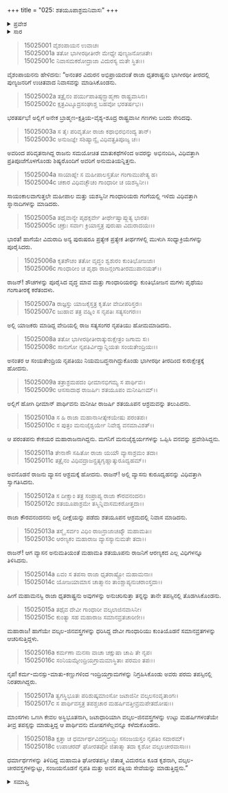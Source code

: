 +++
title = "025: ಶತಯೂಪಾಶ್ರಮನಿವಾಸಃ"
+++

<details><summary>ಪ್ರವೇಶ</summary>


।।   ಓಂ ಓಂ ನಮೋ ನಾರಾಯಣಾಯ।।   ಶ್ರೀ ವೇದವ್ಯಾಸಾಯ ನಮಃ ।।

ಶ್ರೀ ಕೃಷ್ಣದ್ವೈಪಾಯನ ವೇದವ್ಯಾಸ ವಿರಚಿತ  

**ಶ್ರೀ ಮಹಾಭಾರತ**

**ಆಶ್ರಮವಾಸಿಕ ಪರ್ವ**

**ಆಶ್ರಮವಾಸ ಪರ್ವ**

**ಅಧ್ಯಾಯ 25**


</details>

<details><summary>ಸಾರ</summary>

ಧೃತರಾಷ್ಟ್ರಾದಿಗಳು ಶತಯೂಪನ ಆಶ್ರಮಕ್ಕೆ ತೆರಳಿದುದು (1-18).


</details>

> 15025001 ವೈಶಂಪಾಯನ ಉವಾಚ।  
15025001a ತತೋ ಭಾಗೀರಥೀತೀರೇ ಮೇಧ್ಯೇ ಪುಣ್ಯಜನೋಚಿತೇ।  
15025001c ನಿವಾಸಮಕರೋದ್ರಾಜಾ ವಿದುರಸ್ಯ ಮತೇ ಸ್ಥಿತಃ।।  

ವೈಶಂಪಾಯನನು ಹೇಳಿದನು: “ಅನಂತರ ವಿದುರನ ಅಭಿಪ್ರಾಯದಂತೆ ರಾಜಾ ಧೃತರಾಷ್ಟ್ರನು ಭಾಗೀರಥೀ ತೀರದಲ್ಲಿ ಪುಣ್ಯಜನರಿಗೆ ಉಚಿತವಾದ ನಿವಾಸವನ್ನು ಮಾಡಿಸಿಕೊಂಡನು.

> 15025002a ತತ್ರೈನಂ ಪರ್ಯುಪಾತಿಷ್ಠನ್ಬ್ರಾಹ್ಮಣಾ ರಾಷ್ಟ್ರವಾಸಿನಃ।  
15025002c ಕ್ಷತ್ರವಿಟ್ಶೂದ್ರಸಂಘಾಶ್ಚ ಬಹವೋ ಭರತರ್ಷಭ।।

ಭರತರ್ಷಭ! ಅಲ್ಲಿಗೆ ಅನೇಕ ಬ್ರಾಹ್ಮಣ-ಕ್ಷತ್ರಿಯ-ವೈಶ್ಯ-ಶೂದ್ರ ರಾಷ್ಟ್ರವಾಸೀ ಗಣಗಳು ಬಂದು ಸೇರಿದವು.

> 15025003a ಸ ತೈಃ ಪರಿವೃತೋ ರಾಜಾ ಕಥಾಭಿರಭಿನಂದ್ಯ ತಾನ್।  
15025003c ಅನುಜಜ್ಞೇ ಸಶಿಷ್ಯಾನ್ವೈ ವಿಧಿವತ್ಪ್ರತಿಪೂಜ್ಯ ಚ।।

ಅವರಿಂದ ಪರಿವೃತನಾಗಿದ್ದ ರಾಜನು ಸಮಯೋಚಿತ ಮಾತುಕಥೆಗಳಿಂದ ಅವರನ್ನು ಅಭಿನಂದಿಸಿ, ವಿಧಿವತ್ತಾಗಿ ಪ್ರತಿಪೂಜೆಗೊಳಗೊಂಡು ಶಿಷ್ಯರೊಂದಿಗೆ ಅವರಿಗೆ ಅನುಮತಿಯನ್ನಿತ್ತನು.

> 15025004a ಸಾಯಾಹ್ನೇ ಸ ಮಹೀಪಾಲಸ್ತತೋ ಗಂಗಾಮುಪೇತ್ಯ ಹ।  
15025004c ಚಕಾರ ವಿಧಿವಚ್ಛೌಚಂ ಗಾಂಧಾರೀ ಚ ಯಶಸ್ವಿನೀ।।

ಸಾಯಂಕಾಲವಾಗುತ್ತಲೇ ಮಹೀಪಾಲ ಮತ್ತು ಯಶಸ್ವಿನೀ ಗಾಂಧಾರಿಯರು ಗಂಗೆಯಲ್ಲಿ ಇಳಿದು ವಿಧಿವತ್ತಾಗಿ ಸ್ನಾನಾದಿಗಳನ್ನು ಮಾಡಿದರು.

> 15025005a ತಥೈವಾನ್ಯೇ ಪೃಥಕ್ಸರ್ವೇ ತೀರ್ಥೇಷ್ವಾಪ್ಲುತ್ಯ ಭಾರತ।  
15025005c ಚಕ್ರುಃ ಸರ್ವಾಃ ಕ್ರಿಯಾಸ್ತತ್ರ ಪುರುಷಾ ವಿದುರಾದಯಃ।।

ಭಾರತ! ಹಾಗೆಯೇ ವಿದುರಾದಿ ಅನ್ಯ ಪುರುಷರೂ ಪ್ರತ್ಯೇಕ ಪ್ರತ್ಯೇಕ ತೀರ್ಥಗಳಲ್ಲಿ ಮುಳುಗಿ ಸಂಧ್ಯಾಕ್ರಿಯೆಗಳನ್ನು ಪೂರೈಸಿದರು.

> 15025006a ಕೃತಶೌಚಂ ತತೋ ವೃದ್ಧಂ ಶ್ವಶುರಂ ಕುಂತಿಭೋಜಜಾ।  
15025006c ಗಾಂಧಾರೀಂ ಚ ಪೃಥಾ ರಾಜನ್ಗಂಗಾತೀರಮುಪಾನಯತ್।।

ರಾಜನ್! ಶೌಚಗಳನ್ನು ಪೂರೈಸಿದ ವೃದ್ಧ ಮಾವ ಮತ್ತು ಗಾಂಧಾರಿಯರನ್ನು ಕುಂತಿಭೋಜನ ಮಗಳು ಪೃಥೆಯು ಗಂಗಾತೀರಕ್ಕೆ ಕರೆತಂದಳು.

> 15025007a ರಾಜ್ಞಸ್ತು ಯಾಜಕೈಸ್ತತ್ರ ಕೃತೋ ವೇದೀಪರಿಸ್ತರಃ।  
15025007c ಜುಹಾವ ತತ್ರ ವಹ್ನಿಂ ಸ ನೃಪತಿಃ ಸತ್ಯಸಂಗರಃ।।

ಅಲ್ಲಿ ಯಾಜಕರು ಮಾಡಿದ್ದ ವೇದಿಯಲ್ಲಿ ರಾಜ ಸತ್ಯಸಂಗರ ನೃಪತಿಯು ಹೋಮಮಾಡಿದನು.

> 15025008a ತತೋ ಭಾಗೀರಥೀತೀರಾತ್ಕುರುಕ್ಷೇತ್ರಂ ಜಗಾಮ ಸಃ।  
15025008c ಸಾನುಗೋ ನೃಪತಿರ್ವಿದ್ವಾನ್ನಿಯತಃ ಸಂಯತೇಂದ್ರಿಯಃ।।

ಅನಂತರ ಆ ಸಂಯತೇಂದ್ರಿಯ ನೃಪತಿಯು ನಿಯಮಬದ್ಧನಾಗಿದ್ದುಕೊಂಡು ಭಾಗೀರಥೀ ತೀರದಿಂದ ಕುರುಕ್ಷೇತ್ರಕ್ಕೆ ಹೋದನು.

> 15025009a ತತ್ರಾಶ್ರಮಪದಂ ಧೀಮಾನಭಿಗಮ್ಯ ಸ ಪಾರ್ಥಿವಃ।  
15025009c ಆಸಸಾದಾಥ ರಾಜರ್ಷಿಃ ಶತಯೂಪಂ ಮನೀಷಿಣಮ್।।

ಅಲ್ಲಿಗೆ ಹೋಗಿ ಧೀಮಾನ್ ಪಾರ್ಥಿವನು ಮನೀಷೀ ರಾಜರ್ಷಿ ಶತಯೂಪನ ಆಶ್ರಮವನ್ನು ತಲುಪಿದನು.

> 15025010a ಸ ಹಿ ರಾಜಾ ಮಹಾನಾಸೀತ್ಕೇಕಯೇಷು ಪರಂತಪಃ।  
15025010c ಸ ಪುತ್ರಂ ಮನುಜೈಶ್ವರ್ಯೇ ನಿವೇಶ್ಯ ವನಮಾವಿಶತ್।।

ಆ ಪರಂತಪನು ಕೇಕಯರ ಮಹಾರಾಜನಾಗಿದ್ದನು. ಮಗನಿಗೆ ಮನುಜೈಶ್ವರ್ಯಗಳನ್ನು ಒಪ್ಪಿಸಿ ವನವನ್ನು ಪ್ರವೇಶಿಸಿದ್ದನು.

> 15025011a ತೇನಾಸೌ ಸಹಿತೋ ರಾಜಾ ಯಯೌ ವ್ಯಾಸಾಶ್ರಮಂ ತದಾ।  
15025011c ತತ್ರೈನಂ ವಿಧಿವದ್ರಾಜನ್ಪ್ರತ್ಯಗೃಹ್ಣಾತ್ಕುರೂದ್ವಹಮ್।।

ಅವನೊಡನೆ ರಾಜನು ವ್ಯಾಸನ ಆಶ್ರಮಕ್ಕೆ ಹೋದನು. ರಾಜನ್! ಅಲ್ಲಿ ವ್ಯಾಸನು ಕುರೂದ್ವಹನನ್ನು ವಿಧಿವತ್ತಾಗಿ ಸ್ವಾಗತಿಸಿದನು.

> 15025012a ಸ ದೀಕ್ಷಾಂ ತತ್ರ ಸಂಪ್ರಾಪ್ಯ ರಾಜಾ ಕೌರವನಂದನಃ।  
15025012c ಶತಯೂಪಾಶ್ರಮೇ ತಸ್ಮಿನ್ನಿವಾಸಮಕರೋತ್ತದಾ।।

ರಾಜಾ ಕೌರವನಂದನನು ಅಲ್ಲಿ ದೀಕ್ಷೆಯನ್ನು ಪಡೆದು ಶತಯೂಪನ ಆಶ್ರಮದಲ್ಲಿ ನಿವಾಸ ಮಾಡಿದನು.

> 15025013a ತಸ್ಮೈ ಸರ್ವಂ ವಿಧಿಂ ರಾಜನ್ರಾಜಾಚಖ್ಯೌ ಮಹಾಮತಿಃ।  
15025013c ಆರಣ್ಯಕಂ ಮಹಾರಾಜ ವ್ಯಾಸಸ್ಯಾನುಮತೇ ತದಾ।।

ರಾಜನ್! ಆಗ ವ್ಯಾಸನ ಅನುಮತಿಯಂತೆ ಮಹಾಮತಿ ಶತಯೂಪನು ರಾಜನಿಗೆ ಆರಣ್ಯಕದ ಎಲ್ಲ ವಿಧಿಗಳನ್ನೂ ತಿಳಿಸಿದನು.

> 15025014a ಏವಂ ಸ ತಪಸಾ ರಾಜಾ ಧೃತರಾಷ್ಟ್ರೋ ಮಹಾಮನಾಃ।  
15025014c ಯೋಜಯಾಮಾಸ ಚಾತ್ಮಾನಂ ತಾಂಶ್ಚಾಪ್ಯನುಚರಾಂಸ್ತದಾ।।

ಹೀಗೆ ಮಹಾಮನಸ್ವಿ ರಾಜಾ ಧೃತರಾಷ್ಟ್ರನು ಅವುಗಳನ್ನು ಅನುಚರಿಸುತ್ತಾ ತನ್ನನ್ನು ತಾನೇ ತಪಸ್ಸಿನಲ್ಲಿ ತೊಡಗಿಸಿಕೊಂಡನು.

> 15025015a ತಥೈವ ದೇವೀ ಗಾಂಧಾರೀ ವಲ್ಕಲಾಜಿನವಾಸಿನೀ।  
15025015c ಕುಂತ್ಯಾ ಸಹ ಮಹಾರಾಜ ಸಮಾನವ್ರತಚಾರಿಣೀ।।

ಮಹಾರಾಜ! ಹಾಗೆಯೇ ವಲ್ಕಲ-ಜಿನವಸ್ತ್ರಗಳನ್ನು ಧರಿಸಿದ್ದ ದೇವೀ ಗಾಂಧಾರಿಯು ಕುಂತಿಯೊಡನೆ ಸಮಾನವ್ರತಗಳನ್ನು ಆಚರಿಸುತ್ತಿದ್ದಳು.

> 15025016a ಕರ್ಮಣಾ ಮನಸಾ ವಾಚಾ ಚಕ್ಷುಷಾ ಚಾಪಿ ತೇ ನೃಪ।  
15025016c ಸಂನಿಯಮ್ಯೇಂದ್ರಿಯಗ್ರಾಮಮಾಸ್ಥಿತಾಃ ಪರಮಂ ತಪಃ।।

ನೃಪ! ಕರ್ಮ-ಮನಸ್ಸು-ಮಾತು-ಕಣ್ಣುಗಳಿಂದ ಇಂದ್ರಿಯಗ್ರಾಮಗಳನ್ನು ನಿಗ್ರಹಿಸಿಕೊಂಡು ಅವರು ಪರಮ ತಪಸ್ಸಿನಲ್ಲಿ ನಿರತರಾಗಿದ್ದರು.

> 15025017a ತ್ವಗಸ್ಥಿಭೂತಃ ಪರಿಶುಷ್ಕಮಾಂಸೋ
       ಜಟಾಜಿನೀ ವಲ್ಕಲಸಂವೃತಾಂಗಃ।  
> 15025017c ಸ ಪಾರ್ಥಿವಸ್ತತ್ರ ತಪಶ್ಚಚಾರ
       ಮಹರ್ಷಿವತ್ತೀವ್ರಮಪೇತದೋಷಃ।।  

ಮಾಂಸಗಳು ಒಣಗಿ ಕೇವಲ ಅಸ್ಥಿಭೂತನಾಗಿ, ಜಟಾಧಾರಿಯಾಗಿ ವಲ್ಕಲ-ಜಿನವಸ್ತ್ರಗಳನ್ನು ಉಟ್ಟು ಮಹರ್ಷಿಗಳಂತೆಯೇ ತೀವ್ರ ತಪಸ್ಸನ್ನು ಮಾಡುತ್ತಿದ್ದ ಆ ಪಾರ್ಥಿವನು ದೋಷಗಳೆಲ್ಲವನ್ನೂ ಕಳೆದುಕೊಂಡನು.

> 15025018a ಕ್ಷತ್ತಾ ಚ ಧರ್ಮಾರ್ಥವಿದಗ್ರ್ಯಬುದ್ಧಿಃ
       ಸಸಂಜಯಸ್ತಂ ನೃಪತಿಂ ಸದಾರಮ್।  
> 15025018c ಉಪಾಚರದ್ ಘೋರತಪೋ ಜಿತಾತ್ಮಾ
       ತದಾ ಕೃಶೋ ವಲ್ಕಲಚೀರವಾಸಾಃ।।  

ಧರ್ಮಾರ್ಥಗಳನ್ನು ತಿಳಿದಿದ್ದ ಮಹಾಮತಿ ಘೋರತಪಸ್ವೀ ಜಿತಾತ್ಮ ವಿದುರನೂ ಕೂಡ ಕೃಶನಾಗಿ, ವಲ್ಕಲ-ಚೀರವಸ್ತ್ರಗಳನ್ನುಟ್ಟು, ಸಂಜಯನೊಡನೆ ನೃಪತಿ ಮತ್ತು ಅವನ ಪತ್ನಿಯ ಸೇವೆಯನ್ನು ಮಾಡುತ್ತಿದ್ದನು.”


<details><summary>ಸಮಾಪ್ತಿ</summary>

ಇತಿ ಶ್ರೀಮಹಾಭಾರತೇ ಆಶ್ರಮವಾಸಿಕೇ ಪರ್ವಣಿ ಆಶ್ರಮವಾಸಪರ್ವಣಿ ಶತಯೂಪಾಶ್ರಮನಿವಾಸೇ ಪಂಚವಿಂಶೋಽಧ್ಯಾಯಃ।।  
ಇದು ಶ್ರೀಮಹಾಭಾರತದಲ್ಲಿ ಆಶ್ರಮವಾಸಿಕಪರ್ವದಲ್ಲಿ ಆಶ್ರಮವಾಸಪರ್ವದಲ್ಲಿ ಶತಯೂಪಾಶ್ರಮನಿವಾಸ ಎನ್ನುವ ಇಪ್ಪತ್ತೈದನೇ ಅಧ್ಯಾಯವು.


</details>
